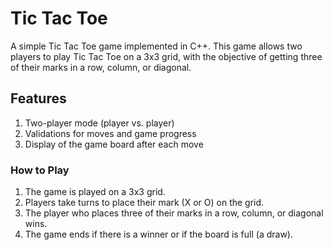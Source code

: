 # **Tic Tac Toe**
A simple Tic Tac Toe game implemented in C++. This game allows two players to play Tic Tac Toe on a 3x3 grid, with the objective of getting three of their marks in a row, column, or diagonal.

## Features
1. Two-player mode (player vs. player)
2. Validations for moves and game progress
3. Display of the game board after each move

### How to Play
1. The game is played on a 3x3 grid.
2. Players take turns to place their mark (X or O) on the grid.
3. The player who places three of their marks in a row, column, or diagonal wins.
4. The game ends if there is a winner or if the board is full (a draw).
